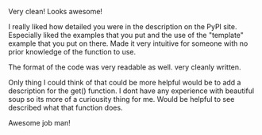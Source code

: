 Very clean! Looks awesome! 

I really liked how detailed you were in the description on the PyPI site. Especially liked the examples that you put and the use of the "template" example that you put on there. Made it very intuitive for someone with no prior knowledge of the function to use. 

The format of the code was very readable as well. very cleanly written.

Only thing I could think of that could be more helpful would be to add a description for the get() function. I dont have any experience with beautiful soup so its more of a curiousity thing for me. Would be helpful to see described what that function does. 

Awesome job man!
